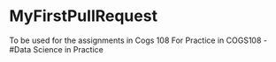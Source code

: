 # MyFirstPullRequest
To be used for the assignments in Cogs 108
For Practice in COGS108 - #Data Science in Practice
